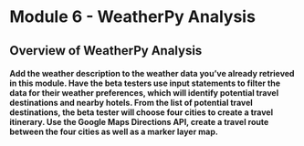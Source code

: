 # Module 6 - WeatherPy Analysis

## Overview of WeatherPy Analysis

#### Add the weather description to the weather data you’ve already retrieved in this module. Have the beta testers use input statements to filter the data for their weather preferences, which will identify potential travel destinations and nearby hotels. From the list of potential travel destinations, the beta tester will choose four cities to create a travel itinerary. Use the Google Maps Directions API, create a travel route between the four cities as well as a marker layer map.
